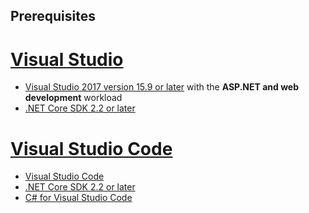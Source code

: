 ## Prerequisites

# [Visual Studio](#tab/visual-studio)

* [Visual Studio 2017 version 15.9 or later](https://visualstudio.microsoft.com/downloads/) with the **ASP.NET and web development** workload
* [.NET Core SDK 2.2 or later](https://www.microsoft.com/net/download/all)

# [Visual Studio Code](#tab/visual-studio-code)

* [Visual Studio Code](https://code.visualstudio.com/download)
* [.NET Core SDK 2.2 or later](https://www.microsoft.com/net/download/all)
* [C# for Visual Studio Code](https://marketplace.visualstudio.com/items?itemName=ms-vscode.csharp)